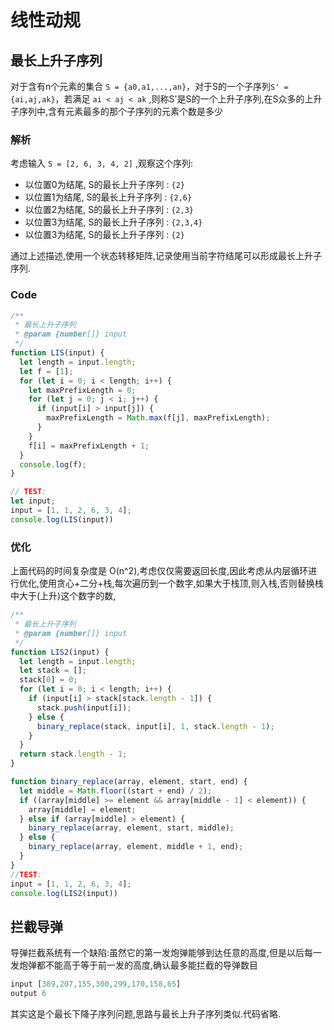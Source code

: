 # 线性动规

## 最长上升子序列

对于含有n个元素的集合 `S = {a0,a1,...,an}`，对于S的一个子序列`S' = {ai,aj,ak}`，若满足 `ai < aj < ak` ,则称S'是S的一个上升子序列,在S众多的上升子序列中,含有元素最多的那个子序列的元素个数是多少

### 解析

考虑输入 `S = [2, 6, 3, 4, 2]` ,观察这个序列:

* 以位置0为结尾, S的最长上升子序列 : `{2}`
* 以位置1为结尾, S的最长上升子序列 : `{2,6}`
* 以位置2为结尾, S的最长上升子序列 : `{2,3}`
* 以位置3为结尾, S的最长上升子序列 : `{2,3,4}`
* 以位置3为结尾, S的最长上升子序列 : `{2}`

通过上述描述,使用一个状态转移矩阵,记录使用当前字符结尾可以形成最长上升子序列.

### Code

```javascript
/**
 * 最长上升子序列
 * @param {number[]} input
 */
function LIS(input) {
  let length = input.length;
  let f = [1];
  for (let i = 0; i < length; i++) {
    let maxPrefixLength = 0;
    for (let j = 0; j < i; j++) {
      if (input[i] > input[j]) {
        maxPrefixLength = Math.max(f[j], maxPrefixLength);
      }
    }
    f[i] = maxPrefixLength + 1;
  }
  console.log(f);
}

// TEST:
let input;
input = [1, 1, 2, 6, 3, 4];
console.log(LIS(input))
```

### 优化

上面代码的时间复杂度是 O(n^2),考虑仅仅需要返回长度,因此考虑从内层循环进行优化,使用贪心+二分+栈,每次遍历到一个数字,如果大于栈顶,则入栈,否则替换栈中大于(上升)这个数字的数,

```javascript
/**
 * 最长上升子序列
 * @param {number[]} input
 */
function LIS2(input) {
  let length = input.length;
  let stack = [];
  stack[0] = 0;
  for (let i = 0; i < length; i++) {
    if (input[i] > stack[stack.length - 1]) {
      stack.push(input[i]);
    } else {
      binary_replace(stack, input[i], 1, stack.length - 1);
    }
  }
  return stack.length - 1;
}

function binary_replace(array, element, start, end) {
  let middle = Math.floor((start + end) / 2);
  if ((array[middle] >= element && array[middle - 1] < element)) {
    array[middle] = element;
  } else if (array[middle] > element) {
    binary_replace(array, element, start, middle);
  } else {
    binary_replace(array, element, middle + 1, end);
  }
}
//TEST:
input = [1, 1, 2, 6, 3, 4];
console.log(LIS2(input))
```

## 拦截导弹

导弹拦截系统有一个缺陷:虽然它的第一发炮弹能够到达任意的高度,但是以后每一发炮弹都不能高于等于前一发的高度,确认最多能拦截的导弹数目

```javascript
input [389,207,155,300,299,170,158,65]
output 6
```

其实这是个最长下降子序列问题,思路与最长上升子序列类似.代码省略.